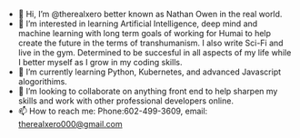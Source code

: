 - 👋 Hi, I’m @therealxero better known as Nathan Owen in the real world.
- 👀 I’m interested in learning Artificial Intelligence, deep mind and machine learning with long term goals of working for Humai to help create the future in the terms of transhumanism. I also write Sci-Fi and live in the gym. Determined to be succesful in all aspects of my life while I better myself as I grow in my coding skills.
- 🌱 I’m currently learning Python, Kubernetes, and advanced Javascript alogorithims.
- 💞️ I’m looking to collaborate on anything front end to help sharpen my skills and work with other professional developers online.
- 📫 How to reach me: Phone:602-499-3609, email: therealxero000@gmail.com 

<!---
therealxero/therealxero is a ✨ special ✨ repository because its `README.md` (this file) appears on your GitHub profile.
You can click the Preview link to take a look at your changes.
--->
